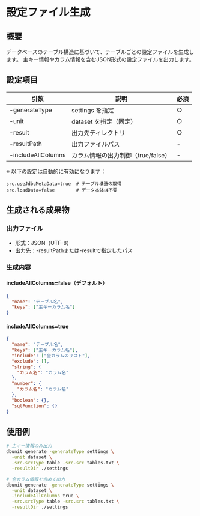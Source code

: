 # 設定ファイル生成

## 概要
データベースのテーブル構造に基づいて、テーブルごとの設定ファイルを生成します。
主キー情報やカラム情報を含むJSON形式の設定ファイルを出力します。

## 設定項目
| 引数 | 説明 | 必須 |
|------|------|------|
| -generateType | settings を指定 | ○ |
| -unit | dataset を指定（固定） | ○ |
| -result | 出力先ディレクトリ | ○ |
| -resultPath | 出力ファイルパス | - |
| -includeAllColumns | カラム情報の出力制御（true/false） | - |

※ 以下の設定は自動的に有効になります：
```
src.useJdbcMetaData=true  # テーブル構造の取得
src.loadData=false        # データ本体は不要
```

## 生成される成果物

### 出力ファイル
- 形式：JSON（UTF-8）
- 出力先：-resultPathまたは-resultで指定したパス

### 生成内容
#### includeAllColumns=false（デフォルト）
```json
{
  "name": "テーブル名",
  "keys": ["主キーカラム名"]
}
```

#### includeAllColumns=true
```json
{
  "name": "テーブル名",
  "keys": ["主キーカラム名"],
  "include": ["全カラムのリスト"],
  "exclude": [],
  "string": {
    "カラム名": "カラム名"
  },
  "number": {
    "カラム名": "カラム名"
  },
  "boolean": {},
  "sqlFunction": {}
}
```

## 使用例
```bash
# 主キー情報のみ出力
dbunit generate -generateType settings \
  -unit dataset \
  -src.srcType table -src.src tables.txt \
  -resultDir ./settings

# 全カラム情報を含めて出力
dbunit generate -generateType settings \
  -unit dataset \
  -includeAllColumns true \
  -src.srcType table -src.src tables.txt \
  -resultDir ./settings